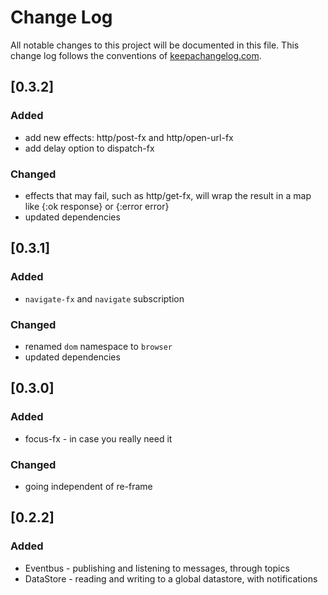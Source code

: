 # Change Log
All notable changes to this project will be documented in this file. This change log follows the conventions of [keepachangelog.com](http://keepachangelog.com/).

## [0.3.2]
### Added
- add new effects: http/post-fx and http/open-url-fx
- add delay option to dispatch-fx

### Changed
- effects that may fail, such as http/get-fx, will wrap the result in a map like {:ok response} or {:error error}
- updated dependencies

## [0.3.1]
### Added
- `navigate-fx` and `navigate` subscription

### Changed
- renamed `dom` namespace to `browser`
- updated dependencies

## [0.3.0]
### Added
- focus-fx - in case you really need it

### Changed
- going independent of re-frame

## [0.2.2]
### Added
- Eventbus - publishing and listening to messages, through topics
- DataStore - reading and writing to a global datastore, with notifications